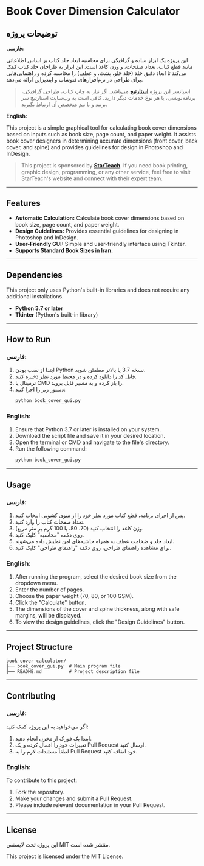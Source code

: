 # Book Cover Dimension Calculator

## توضیحات پروژه

**فارسی:**

این پروژه یک ابزار ساده و گرافیکی برای محاسبه ابعاد جلد کتاب بر اساس اطلاعاتی مانند قطع کتاب، تعداد صفحات، و وزن کاغذ است. این ابزار به طراحان جلد کتاب کمک می‌کند تا ابعاد دقیق جلد (جلد جلو، پشت، و عطف) را محاسبه کرده و راهنمایی‌هایی برای طراحی در نرم‌افزارهای فتوشاپ و ایندیزاین ارائه می‌دهد.

> اسپانسر این پروژه **[استارتیچ](https://starteach.ir/)** می‌باشد. اگر نیاز به چاپ کتاب، طراحی گرافیکی، برنامه‌نویسی، یا هر نوع خدمات دیگر دارید، کافی است به وب‌سایت استارتیچ سر بزنید و با تیم متخصص آن ارتباط بگیرید.

**English:**

This project is a simple graphical tool for calculating book cover dimensions based on inputs such as book size, page count, and paper weight. It assists book cover designers in determining accurate dimensions (front cover, back cover, and spine) and provides guidelines for design in Photoshop and InDesign.

> This project is sponsored by **[StarTeach](https://starteach.ir/)**. If you need book printing, graphic design, programming, or any other service, feel free to visit StarTeach's website and connect with their expert team.

---

## Features

- **Automatic Calculation:** Calculate book cover dimensions based on book size, page count, and paper weight.
- **Design Guidelines:** Provides essential guidelines for designing in Photoshop and InDesign.
- **User-Friendly GUI:** Simple and user-friendly interface using Tkinter.
- **Supports Standard Book Sizes in Iran.**

---

## Dependencies

This project only uses Python's built-in libraries and does not require any additional installations.

- **Python 3.7 or later**
- **Tkinter** (Python's built-in library)

---

## How to Run

### فارسی:

1. ابتدا از نصب بودن Python نسخه 3.7 یا بالاتر مطمئن شوید.
2. فایل کد را دانلود کرده و در محیط مورد نظر ذخیره کنید.
3. ترمینال یا CMD را باز کرده و به مسیر فایل بروید.
4. دستور زیر را اجرا کنید:
   ```bash
   python book_cover_gui.py
   ```

### English:

1. Ensure that Python 3.7 or later is installed on your system.
2. Download the script file and save it in your desired location.
3. Open the terminal or CMD and navigate to the file's directory.
4. Run the following command:
   ```bash
   python book_cover_gui.py
   ```

---

## Usage

### فارسی:

1. پس از اجرای برنامه، قطع کتاب مورد نظر خود را از منوی کشویی انتخاب کنید.
2. تعداد صفحات کتاب را وارد کنید.
3. وزن کاغذ را انتخاب کنید (70، 80، یا 100 گرم بر متر مربع).
4. روی دکمه "محاسبه" کلیک کنید.
5. ابعاد جلد و ضخامت عطف به همراه حاشیه‌های امن نمایش داده می‌شوند.
6. برای مشاهده راهنمای طراحی، روی دکمه "راهنمای طراحی" کلیک کنید.

### English:

1. After running the program, select the desired book size from the dropdown menu.
2. Enter the number of pages.
3. Choose the paper weight (70, 80, or 100 GSM).
4. Click the "Calculate" button.
5. The dimensions of the cover and spine thickness, along with safe margins, will be displayed.
6. To view the design guidelines, click the "Design Guidelines" button.

---

## Project Structure

```plaintext
book-cover-calculator/
├── book_cover_gui.py  # Main program file
├── README.md          # Project description file
```

---

## Contributing

### فارسی:

اگر می‌خواهید به این پروژه کمک کنید:
1. ابتدا یک فورک از مخزن انجام دهید.
2. تغییرات خود را اعمال کرده و یک Pull Request ارسال کنید.
3. لطفاً مستندات لازم را به Pull Request خود اضافه کنید.

### English:

To contribute to this project:
1. Fork the repository.
2. Make your changes and submit a Pull Request.
3. Please include relevant documentation in your Pull Request.

---

## License

این پروژه تحت لایسنس MIT منتشر شده است.

This project is licensed under the MIT License.
